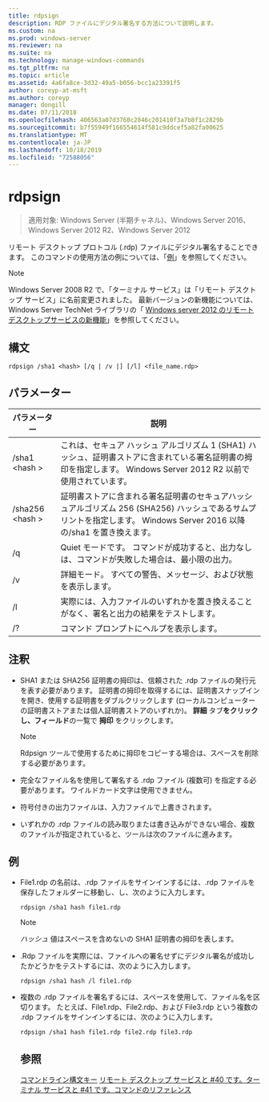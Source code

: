 ```yaml
---
title: rdpsign
description: RDP ファイルにデジタル署名する方法について説明します。
ms.custom: na
ms.prod: windows-server
ms.reviewer: na
ms.suite: na
ms.technology: manage-windows-commands
ms.tgt_pltfrm: na
ms.topic: article
ms.assetid: 4a6fa8ce-3d32-49a5-b056-bcc1a23391f5
author: coreyp-at-msft
ms.author: coreyp
manager: dongill
ms.date: 07/11/2018
ms.openlocfilehash: 406563a07d3760c2846c201410f3a7b8f1c2829b
ms.sourcegitcommit: b7f55949f166554614f581c9ddcef5a82fa00625
ms.translationtype: MT
ms.contentlocale: ja-JP
ms.lasthandoff: 10/18/2019
ms.locfileid: "72588056"
---
```

# <a name="rdpsign"></a>rdpsign

>適用対象: Windows Server (半期チャネル)、Windows Server 2016、Windows Server 2012 R2、Windows Server 2012

リモート デスクトップ プロトコル (.rdp) ファイルにデジタル署名することできます。
このコマンドの使用方法の例については、「[例](#BKMK_examples)」を参照してください。

> [!NOTE]
> Windows Server 2008 R2 で、「ターミナル サービス」は「リモート デスクトップ サービス」に名前変更されました。 最新バージョンの新機能については、Windows Server TechNet ライブラリの「 [Windows server 2012 のリモートデスクトップサービスの新機能](https://technet.microsoft.com/library/hh831527)」を参照してください。

## <a name="syntax"></a>構文
```
rdpsign /sha1 <hash> [/q | /v |] [/l] <file_name.rdp>
```

## <a name="parameters"></a>パラメーター

|パラメーター|説明|
|-------|--------|
|/sha1 \<hash >|これは、セキュア ハッシュ アルゴリズム 1 (SHA1) ハッシュ、証明書ストアに含まれている署名証明書の拇印を指定します。 Windows Server 2012 R2 以前で使用されています。|
|/sha256 \<hash >|証明書ストアに含まれる署名証明書のセキュアハッシュアルゴリズム 256 (SHA256) ハッシュであるサムプリントを指定します。 Windows Server 2016 以降の/sha1 を置き換えます。|
|/q|Quiet モードです。 コマンドが成功すると、出力なしは、コマンドが失敗した場合は、最小限の出力。|
|/v|詳細モード。 すべての警告、メッセージ、および状態を表示します。|
|/l|実際には、入力ファイルのいずれかを置き換えることがなく、署名と出力の結果をテストします。|
|/?|コマンド プロンプトにヘルプを表示します。|

## <a name="remarks"></a>注釈
-   SHA1 または SHA256 証明書の拇印は、信頼された .rdp ファイルの発行元を表す必要があります。 証明書の拇印を取得するには、証明書スナップインを開き、使用する証明書をダブルクリックします (ローカルコンピューターの証明書ストアまたは個人証明書ストアのいずれか)。 **詳細** タブ**をクリックし、フィールド**の一覧で **拇印** をクリックします。

    > [!NOTE]
    > Rdpsign ツールで使用するために拇印をコピーする場合は、スペースを削除する必要があります。

-   完全なファイル名を使用して署名する .rdp ファイル (複数可) を指定する必要があります。 ワイルドカード文字は使用できません。
-   符号付きの出力ファイルは、入力ファイルで上書きされます。
-   いずれかの .rdp ファイルの読み取りまたは書き込みができない場合、複数のファイルが指定されていると、ツールは次のファイルに進みます。

## <a name="BKMK_examples"></a>例
- File1.rdp の名前は、.rdp ファイルをサインインするには、.rdp ファイルを保存したフォルダーに移動し、し、次のように入力します。
  ```
  rdpsign /sha1 hash file1.rdp
  ```
  > [!NOTE]
  > *ハッシュ* 値はスペースを含めないの SHA1 証明書の拇印を表します。
- .Rdp ファイルを実際には、ファイルへの署名せずにデジタル署名が成功したかどうかをテストするには、次のように入力します。
  ```
  rdpsign /sha1 hash /l file1.rdp
  ```
- 複数の .rdp ファイルを署名するには、スペースを使用して、ファイル名を区切ります。 たとえば、File1.rdp、File2.rdp、および File3.rdp という複数の .rdp ファイルをサインインするには、次のように入力します。
  ```
  rdpsign /sha1 hash file1.rdp file2.rdp file3.rdp
  ```
  ## <a name="see-also"></a>参照
  [コマンドライン構文キー](command-line-syntax-key.md)
  [リモート デスクトップ サービスと #40 です。ターミナル サービスと #41 です。コマンドのリファレンス](remote-desktop-services-terminal-services-command-reference.md)
